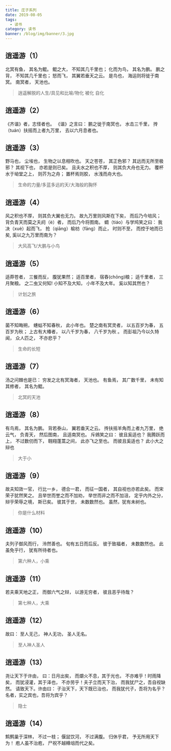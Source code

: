 ```yaml
---
title: 庄子系列
date: 2019-08-05
tags:
  - 读书
category: 读书
banner: /blog/img/banner/3.jpg
---
```


## 逍遥游（1）

北冥有鱼，
其名为鲲。
鲲之大，
不知其几千里也；
化而为鸟，
其名为鹏。
鹏之背，
不知其几千里也；
怒而飞，
其翼若垂天之云。
是鸟也，
海运则将徙于南冥。
南冥者，
天池也。

> 逍遥解脱的人生/具见和比喻/物化 被化 自化

## 逍遥游（2）

《齐谐》者，志怪者也。
《谐》之言曰：
鹏之徙于南冥也，
水击三千里，
抟（tuán）扶摇而上者九万里，
去以六月息者也。

## 逍遥游（3）

野马也，
尘埃也，
生物之以息相吹也。
天之苍苍，
其正色邪？
其远而无所至极邪？
其视下也，
亦若是则已矣。
且夫水之积也不厚，
则其负大舟也无力。
覆杯水于坳堂之上，
则芥为之舟；
置杯焉则胶，
水浅而舟大也。

> 生命的力量/多蓝多远的天/大海般的胸怀

## 逍遥游（4）

风之积也不厚，
则其负大翼也无力。
故九万里则风斯在下矣，
而后乃今培风；
背负青天而莫之夭阏（è）者，
而后乃今将图南。
蜩（tiáo）与学鸠笑之曰：
我决（xuè）起而飞，
抢（qiāng）榆枋（fāng）而止，
时则不至，
而控于地而已矣,
奚以之九万里而南为？
  
> 大风高飞/大鹏与小鸟

## 逍遥游（5）

适莽苍者，
三餐而反，
腹犹果然；
适百里者，
宿舂(chōng)粮；
适千里者，
三月聚粮。
之二虫又何知!
小知不及大知，
小年不及大年。
奚以知其然也？

> 计划之旅

## 逍遥游（6）

菌不知晦朔，
蟪蛄不知春秋，
此小年也。
楚之南有冥灵者，
以五百岁为春，
五百岁为秋；
上古有大椿者，
以八千岁为春，
八千岁为秋 。
而彭祖乃今以久特闻，
众人匹之，
不亦悲乎？

> 生命的长短

## 逍遥游（7）

汤之问棘也是已：
穷发之北有冥海者，
天池也。
有鱼焉，
其广数千里，
未有知其修者，
其名为鲲。

> 北冥的天池

## 逍遥游（8）

有鸟焉，
其名为鹏。
背若泰山，
翼若垂天之云。
抟扶摇羊角而上者九万里，
绝云气，
负青天，
然后图南，
且适南冥也。
斥鴳笑之曰：
彼且奚适也？
我腾跃而上，
不过数仞而下，
翱翔蓬蒿之间，
此亦飞之至也。
而彼且奚适也？
此小大之辩也

> 大于小

## 逍遥游（9）

故夫知效一官，
行比一乡，
德合一君，
而征一国者，
其自视也亦若此矣。
而宋荣子犹然笑之。
且举世而誉之而不加劝，
举世而非之而不加沮，
定乎内外之分，
辩乎荣辱之境，
斯已矣。
彼其于世，
未数数然也。
虽然，犹有未树也。

> 你是什么材料

## 逍遥游（10）

夫列子御风而行，
泠然善也。
旬有五日而后反。
彼于致福者，
未数数然也。
此虽免乎行，
犹有所待者也。

> 第六种人，小乘

## 逍遥游（11）

若夫乘天地之正，
而御六气之辩，
以游无穷者，
彼且恶乎待哉？

> 第七种人，大乘

## 逍遥游（12）

故曰：
至人无己，
神人无功，
圣人无名。

> 至人神人圣人

## 逍遥游（13）

尧让天下于许由，
曰：日月出矣，
而爝火不息，其于光也，
不亦难乎！时雨降矣，
而犹浸灌，其于泽也，
不亦劳乎！夫子立而天下治，
而我犹尸之，吾自视缺然。
请致天下。许由曰：
子治天下，天下既已治也，
而我犹代子，吾将为名乎？
名者，实之宾也，吾将为宾乎？

> 隐士

## 逍遥游（14）

鹪鹩巢于深林，
不过一枝；
偃鼠饮河，
不过满腹。
归休乎君，
予无所用天下为！
庖人虽不治庖，
尸祝不越樽俎而代之矣。
